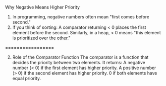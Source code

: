 Why Negative Means Higher Priority

1. In programming, negative numbers often mean "first comes before second."
2. If you think of sorting:
   A comparator returning < 0 places the first element before the second.
   Similarly, in a heap, < 0 means "this element is prioritized over the other."

=================

2. Role of the Comparator Function
   The comparator is a function that decides the priority between two elements. It returns:
    A negative number (< 0) if the first element has higher priority.
    A positive number (> 0) if the second element has higher priority.
    0 if both elements have equal priority.
